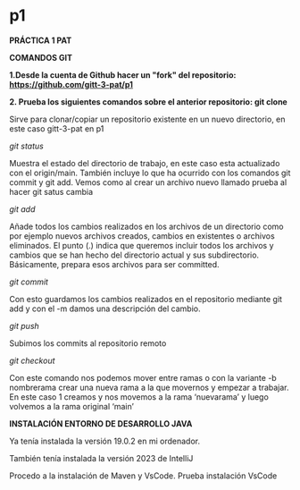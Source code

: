 # p1

**PRÁCTICA 1 PAT**

**COMANDOS GIT**

**1.Desde la cuenta de Github hacer un "fork" del repositorio:  https://github.com/gitt-3-pat/p1**
 

**2. Prueba los siguientes comandos sobre el anterior repositorio:
git clone**
 
Sirve para clonar/copiar un repositorio existente en un nuevo directorio, en este caso gitt-3-pat en p1

*git status*
 
Muestra el estado del directorio de trabajo, en este caso esta actualizado con el origin/main. También incluye lo que ha ocurrido con los comandos git commit y git add.
Vemos como al crear un archivo nuevo llamado prueba al hacer git satus cambia
 

*git add*

Añade todos los cambios realizados en los archivos de un directorio como por ejemplo nuevos archivos creados, cambios en existentes o archivos eliminados.
El punto (.) indica que queremos incluir todos los archivos y cambios que se han hecho del directorio actual y sus subdirectorio. Básicamente, prepara esos archivos para ser committed.

*git commit*
 
Con esto guardamos los cambios realizados en el repositorio mediante git add y con el -m damos una descripción del cambio. 

*git push*
 
Subimos los commits al repositorio remoto 


*git checkout*
 
Con este comando nos podemos mover entre ramas o con la variante -b nombrerama crear una nueva rama a la que movernos y empezar a trabajar. En este caso 1 creamos y nos movemos a la rama ‘nuevarama’ y luego volvemos a la rama original ‘main’

**INSTALACIÓN ENTORNO DE DESARROLLO JAVA**

Ya tenía instalada la versión 19.0.2 en mi ordenador.
 
También tenía instalada la versión 2023 de IntelliJ
 
Procedo a la instalación de Maven y VsCode.
Prueba instalación VsCode
 
